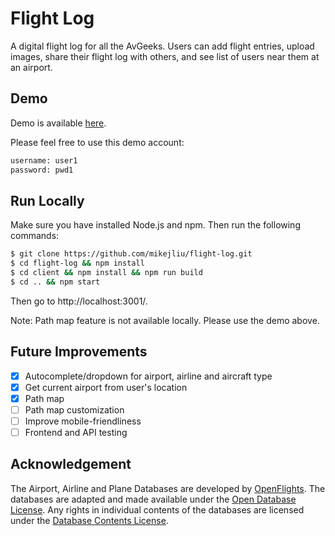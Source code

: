 # Flight Log

A digital flight log for all the AvGeeks. Users can add flight entries, upload images, share their flight log with others, and see list of users near them at an airport.

## Demo

Demo is available [here](https://dry-mountain-16931.herokuapp.com/).

Please feel free to use this demo account: 

```bash
username: user1
password: pwd1
```

## Run Locally

Make sure you have installed Node.js and npm. Then run the following commands:

```bash
$ git clone https://github.com/mikejliu/flight-log.git
$ cd flight-log && npm install
$ cd client && npm install && npm run build
$ cd .. && npm start
```

Then go to http://localhost:3001/.

Note: Path map feature is not available locally. Please use the demo above.

## Future Improvements

- [x] Autocomplete/dropdown for airport, airline and aircraft type
- [x] Get current airport from user's location
- [x] Path map
- [ ] Path map customization 
- [ ] Improve mobile-friendliness
- [ ] Frontend and API testing

## Acknowledgement

The Airport, Airline and Plane Databases are developed by [OpenFlights](https://openflights.org/data.html). The databases are adapted and made available under the [Open Database License](http://opendatacommons.org/licenses/odbl/1.0/). Any rights in individual contents of the databases are licensed under the [Database Contents License](http://opendatacommons.org/licenses/dbcl/1.0/).

